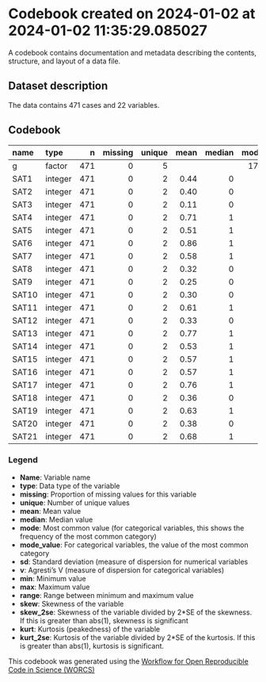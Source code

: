 Codebook created on 2024-01-02 at 2024-01-02 11:35:29.085027
================

A codebook contains documentation and metadata describing the contents,
structure, and layout of a data file.

## Dataset description

The data contains 471 cases and 22 variables.

## Codebook

| name  | type    |   n | missing | unique | mean | median | mode | mode_value |   sd |    v | min | max | range |  skew | skew_2se |  kurt | kurt_2se |
|:------|:--------|----:|--------:|-------:|-----:|-------:|-----:|:-----------|-----:|-----:|----:|----:|------:|------:|---------:|------:|---------:|
| g     | factor  | 471 |       0 |      5 |      |        |  174 | Oregon     |      | 0.73 |     |     |       |       |          |       |          |
| SAT1  | integer | 471 |       0 |      2 | 0.44 |      0 |    0 |            | 0.50 |      |   0 |   1 |     1 |  0.25 |     1.12 | -1.94 |    -4.32 |
| SAT2  | integer | 471 |       0 |      2 | 0.40 |      0 |    0 |            | 0.49 |      |   0 |   1 |     1 |  0.39 |     1.74 | -1.85 |    -4.12 |
| SAT3  | integer | 471 |       0 |      2 | 0.11 |      0 |    0 |            | 0.31 |      |   0 |   1 |     1 |  2.48 |    11.01 |  4.15 |     9.24 |
| SAT4  | integer | 471 |       0 |      2 | 0.71 |      1 |    1 |            | 0.45 |      |   0 |   1 |     1 | -0.92 |    -4.08 | -1.16 |    -2.58 |
| SAT5  | integer | 471 |       0 |      2 | 0.51 |      1 |    1 |            | 0.50 |      |   0 |   1 |     1 | -0.02 |    -0.09 | -2.00 |    -4.46 |
| SAT6  | integer | 471 |       0 |      2 | 0.86 |      1 |    1 |            | 0.35 |      |   0 |   1 |     1 | -2.04 |    -9.07 |  2.17 |     4.84 |
| SAT7  | integer | 471 |       0 |      2 | 0.58 |      1 |    1 |            | 0.49 |      |   0 |   1 |     1 | -0.30 |    -1.35 | -1.91 |    -4.26 |
| SAT8  | integer | 471 |       0 |      2 | 0.32 |      0 |    0 |            | 0.47 |      |   0 |   1 |     1 |  0.75 |     3.31 | -1.45 |    -3.22 |
| SAT9  | integer | 471 |       0 |      2 | 0.25 |      0 |    0 |            | 0.44 |      |   0 |   1 |     1 |  1.12 |     4.99 | -0.74 |    -1.65 |
| SAT10 | integer | 471 |       0 |      2 | 0.30 |      0 |    0 |            | 0.46 |      |   0 |   1 |     1 |  0.87 |     3.88 | -1.24 |    -2.76 |
| SAT11 | integer | 471 |       0 |      2 | 0.61 |      1 |    1 |            | 0.49 |      |   0 |   1 |     1 | -0.45 |    -1.99 | -1.80 |    -4.02 |
| SAT12 | integer | 471 |       0 |      2 | 0.33 |      0 |    0 |            | 0.47 |      |   0 |   1 |     1 |  0.70 |     3.13 | -1.51 |    -3.35 |
| SAT13 | integer | 471 |       0 |      2 | 0.77 |      1 |    1 |            | 0.42 |      |   0 |   1 |     1 | -1.30 |    -5.77 | -0.32 |    -0.70 |
| SAT14 | integer | 471 |       0 |      2 | 0.53 |      1 |    1 |            | 0.50 |      |   0 |   1 |     1 | -0.11 |    -0.51 | -1.99 |    -4.43 |
| SAT15 | integer | 471 |       0 |      2 | 0.57 |      1 |    1 |            | 0.50 |      |   0 |   1 |     1 | -0.29 |    -1.27 | -1.92 |    -4.28 |
| SAT16 | integer | 471 |       0 |      2 | 0.57 |      1 |    1 |            | 0.50 |      |   0 |   1 |     1 | -0.27 |    -1.20 | -1.93 |    -4.30 |
| SAT17 | integer | 471 |       0 |      2 | 0.76 |      1 |    1 |            | 0.43 |      |   0 |   1 |     1 | -1.23 |    -5.46 | -0.49 |    -1.10 |
| SAT18 | integer | 471 |       0 |      2 | 0.36 |      0 |    0 |            | 0.48 |      |   0 |   1 |     1 |  0.58 |     2.57 | -1.67 |    -3.72 |
| SAT19 | integer | 471 |       0 |      2 | 0.63 |      1 |    1 |            | 0.48 |      |   0 |   1 |     1 | -0.55 |    -2.44 | -1.70 |    -3.79 |
| SAT20 | integer | 471 |       0 |      2 | 0.38 |      0 |    0 |            | 0.48 |      |   0 |   1 |     1 |  0.51 |     2.27 | -1.74 |    -3.88 |
| SAT21 | integer | 471 |       0 |      2 | 0.68 |      1 |    1 |            | 0.47 |      |   0 |   1 |     1 | -0.78 |    -3.45 | -1.40 |    -3.12 |

### Legend

- **Name**: Variable name
- **type**: Data type of the variable
- **missing**: Proportion of missing values for this variable
- **unique**: Number of unique values
- **mean**: Mean value
- **median**: Median value
- **mode**: Most common value (for categorical variables, this shows the
  frequency of the most common category)
- **mode_value**: For categorical variables, the value of the most
  common category
- **sd**: Standard deviation (measure of dispersion for numerical
  variables
- **v**: Agresti’s V (measure of dispersion for categorical variables)
- **min**: Minimum value
- **max**: Maximum value
- **range**: Range between minimum and maximum value
- **skew**: Skewness of the variable
- **skew_2se**: Skewness of the variable divided by 2\*SE of the
  skewness. If this is greater than abs(1), skewness is significant
- **kurt**: Kurtosis (peakedness) of the variable
- **kurt_2se**: Kurtosis of the variable divided by 2\*SE of the
  kurtosis. If this is greater than abs(1), kurtosis is significant.

This codebook was generated using the [Workflow for Open Reproducible
Code in Science (WORCS)](https://osf.io/zcvbs/)
